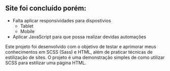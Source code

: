 ## Site foi concluído porém:
* Falta aplicar responsividades para dispostivios
	* Tablet
	* Mobile
* Aplicar JavaScript para que possa realizar devidas automações

Este projeto foi desenvolvido com o objetivo de testar e aprimorar meus conhecimentos em SCSS (Sass) e HTML, além de praticar técnicas de estilização de sites. O projeto é uma demonstração simples de como utilizar SCSS para estilizar uma página HTML.

